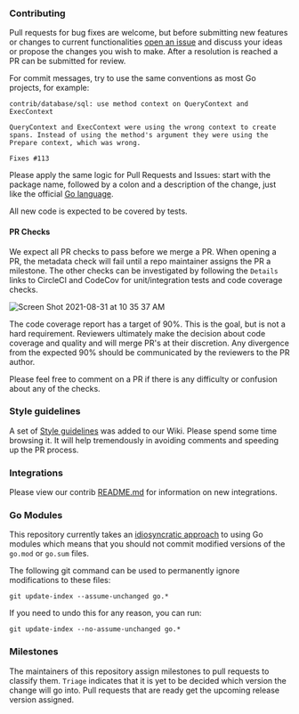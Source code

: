 ### Contributing

Pull requests for bug fixes are welcome, but before submitting new features or changes to current functionalities [open an issue](https://github.com/DataDog/dd-trace-go/issues/new)
and discuss your ideas or propose the changes you wish to make. After a resolution is reached a PR can be submitted for review.

For commit messages, try to use the same conventions as most Go projects, for example:
```
contrib/database/sql: use method context on QueryContext and ExecContext

QueryContext and ExecContext were using the wrong context to create
spans. Instead of using the method's argument they were using the
Prepare context, which was wrong.

Fixes #113
```
Please apply the same logic for Pull Requests and Issues: start with the package name, followed by a colon and a description of the change, just like
the official [Go language](https://github.com/golang/go/pulls).

All new code is expected to be covered by tests.

#### PR Checks

We expect all PR checks to pass before we merge a PR. When opening a PR, the metadata check will fail until a repo maintainer assigns the PR a milestone. The other checks can be investigated by following the `Details` links to CircleCI and CodeCov for unit/integration tests and code coverage checks.

![Screen Shot 2021-08-31 at 10 35 37 AM](https://user-images.githubusercontent.com/1819836/131533266-7c87305d-37df-4bd5-a9ea-6fb8e51e4b50.png)

The code coverage report has a target of 90%. This is the goal, but is not a hard requirement. Reviewers ultimately make the decision about code coverage and quality and will merge PR's at their discretion. Any divergence from the expected 90% should be communicated by the reviewers to the PR author.

Please feel free to comment on a PR if there is any difficulty or confusion about any of the checks.

### Style guidelines

A set of [Style guidelines](https://github.com/DataDog/dd-trace-go/wiki/Style-guidelines) was added to our Wiki. Please spend some time browsing it.
It will help tremendously in avoiding comments and speeding up the PR process.


### Integrations

Please view our contrib [README.md](contrib/README.md) for information on new integrations.

### Go Modules

This repository currently takes an [idiosyncratic approach](https://github.com/DataDog/dd-trace-go/issues/810) to using Go modules which means that you should not commit modified versions of the `go.mod` or `go.sum` files.

The following git command can be used to permanently ignore modifications to these files:

```
git update-index --assume-unchanged go.*
```

If you need to undo this for any reason, you can run:

```
git update-index --no-assume-unchanged go.*
```

### Milestones

The maintainers of this repository assign milestones to pull requests to classify them. `Triage` indicates that it is yet to be decided which version the change will go into. Pull requests that are ready get the upcoming release version assigned.
